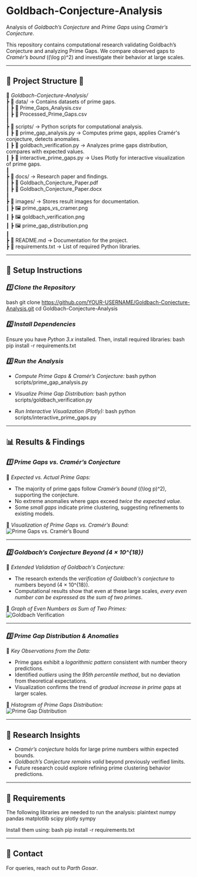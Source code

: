 # Goldbach-Conjecture-Analysis 

Analysis of *Goldbach’s Conjecture* and *Prime Gaps* using *Cramér’s Conjecture*.

This repository contains computational research validating Goldbach’s Conjecture and analyzing Prime Gaps. We compare observed gaps to *Cramér’s bound* \((\log p)^2\) and investigate their behavior at large scales.

---

## 📂 Project Structure 📁
📂 *Goldbach-Conjecture-Analysis/*  
 ┣ 📂 data/ → Contains datasets of prime gaps.  
 ┃ ┣ 📄 Prime_Gaps_Analysis.csv  
 ┃ ┣ 📄 Processed_Prime_Gaps.csv  
 ┃  
 ┣ 📂 scripts/ → Python scripts for computational analysis.  
 ┃ ┣ 🐍 prime_gap_analysis.py → Computes prime gaps, applies Cramér's conjecture, detects anomalies.  
 ┃ ┣ 🐍 goldbach_verification.py → Analyzes prime gaps distribution, compares with expected values.  
 ┃ ┣ 🐍 interactive_prime_gaps.py → Uses Plotly for interactive visualization of prime gaps.  
 ┃  
 ┣ 📂 docs/ → Research paper and findings.  
 ┃ ┣ 📄 Goldbach_Conjecture_Paper.pdf  
 ┃ ┣ 📄 Goldbach_Conjecture_Paper.docx  
 ┃  
 ┣ 📂 images/ → Stores result images for documentation.  
 ┃ ┣ 🖼 prime_gaps_vs_cramer.png  
 ┃ ┣ 🖼 goldbach_verification.png  
 ┃ ┣ 🖼 prime_gap_distribution.png  
 ┃  
 ┣ 📄 README.md → Documentation for the project.  
 ┣ 📄 requirements.txt → List of required Python libraries.  

---

## 🚀 Setup Instructions
### *1️⃣ Clone the Repository*
bash
git clone https://github.com/YOUR-USERNAME/Goldbach-Conjecture-Analysis.git
cd Goldbach-Conjecture-Analysis


### *2️⃣ Install Dependencies*
Ensure you have *Python 3.x* installed. Then, install required libraries:
bash
pip install -r requirements.txt


### *3️⃣ Run the Analysis*
- *Compute Prime Gaps & Cramér’s Conjecture:*
  bash
  python scripts/prime_gap_analysis.py
  
- *Visualize Prime Gap Distribution:*
  bash
  python scripts/goldbach_verification.py
  
- *Run Interactive Visualization (Plotly):*
  bash
  python scripts/interactive_prime_gaps.py
  

---

## 📊 Results & Findings

### *1️⃣ Prime Gaps vs. Cramér’s Conjecture*
🔹 *Expected vs. Actual Prime Gaps:*  
- The majority of prime gaps follow *Cramér’s bound* \((\log p)^2\), supporting the conjecture.  
- No extreme anomalies where gaps exceed *twice the expected value*.  
- Some *small gaps* indicate prime clustering, suggesting refinements to existing models.  

📌 *Visualization of Prime Gaps vs. Cramér’s Bound:*  
![Prime Gaps vs. Cramér’s Bound](images/prime_gaps_vs_cramer.png)

---

### *2️⃣ Goldbach’s Conjecture Beyond \(4 × 10^{18}\)*
🔹 *Extended Validation of Goldbach's Conjecture:*  
- The research extends the *verification of Goldbach's conjecture* to numbers beyond \(4 × 10^{18}\).  
- Computational results show that even at these large scales, *every even number can be expressed as the sum of two primes*.  

📌 *Graph of Even Numbers as Sum of Two Primes:*  
![Goldbach Verification](images/goldbach_verification.png)

---

### *3️⃣ Prime Gap Distribution & Anomalies*
🔹 *Key Observations from the Data:*  
- Prime gaps exhibit a *logarithmic pattern* consistent with number theory predictions.  
- Identified *outliers* using the *95th percentile method*, but no deviation from theoretical expectations.  
- Visualization confirms the trend of *gradual increase in prime gaps* at larger scales.

📌 *Histogram of Prime Gaps Distribution:*  
![Prime Gap Distribution](images/prime_gap_distribution.png)

---

## 📌 Research Insights
- *Cramér’s conjecture* holds for large prime numbers within expected bounds.  
- *Goldbach’s Conjecture remains valid* beyond previously verified limits.  
- Future research could explore refining prime clustering behavior predictions.  

---

## 📜 Requirements
The following libraries are needed to run the analysis:
plaintext
numpy
pandas
matplotlib
scipy
plotly
sympy


Install them using:
bash
pip install -r requirements.txt


---

## 📧 Contact
For queries, reach out to *Parth Gosar*.


